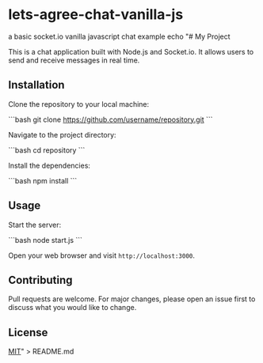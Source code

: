 # lets-agree-chat-vanilla-js
a basic socket.io vanilla javascript chat example
echo "# My Project

This is a chat application built with Node.js and Socket.io. It allows users to send and receive messages in real time.

## Installation

Clone the repository to your local machine:

\`\`\`bash
git clone https://github.com/username/repository.git
\`\`\`

Navigate to the project directory:

\`\`\`bash
cd repository
\`\`\`

Install the dependencies:

\`\`\`bash
npm install
\`\`\`

## Usage

Start the server:

\`\`\`bash
node start.js
\`\`\`

Open your web browser and visit `http://localhost:3000`.

## Contributing

Pull requests are welcome. For major changes, please open an issue first to discuss what you would like to change.

## License

[MIT](https://choosealicense.com/licenses/mit/)" > README.md
